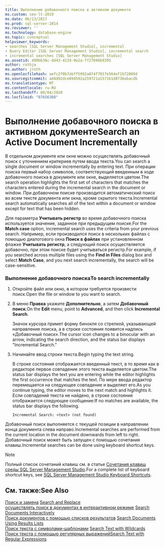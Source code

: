 ```yaml
---
title: Выполнение добавочного поиска в активном документе
ms.custom: seo-lt-2019
ms.date: 06/13/2017
ms.prod: sql-server-2014
ms.reviewer: ''
ms.technology: database-engine
ms.topic: conceptual
helpviewer_keywords:
- searches [SQL Server Management Studio], incremental
- Query Editor [SQL Server Management Studio], incremental search
- incremental searches [SQL Server Management Studio]
ms.assetid: 490bb36c-dd43-4219-9e2a-ff27046b9395
author: rothja
ms.author: jroth
ms.openlocfilehash: aefc2f0b7abff5992a8f4f7817e564ef1b72009d
ms.sourcegitcommit: ad4d92dce894592a259721a1571b1d8736abacdb
ms.translationtype: MT
ms.contentlocale: ru-RU
ms.lasthandoff: 08/04/2020
ms.locfileid: "87656308"
---
```

# <a name="search-an-active-document-incrementally"></a><span data-ttu-id="9e37c-102">Выполнение добавочного поиска в активном документе</span><span class="sxs-lookup"><span data-stu-id="9e37c-102">Search an Active Document Incrementally</span></span>
  <span data-ttu-id="9e37c-103">В отдельном документе или окне можно осуществлять добавочный поиск с уточнением критериев путем ввода текста.</span><span class="sxs-lookup"><span data-stu-id="9e37c-103">You can search a single document or window incrementally by entering text.</span></span> <span data-ttu-id="9e37c-104">При операции поиска первый набор символов, соответствующий введенным в ходе добавочного поиска в документе или окне, выделяется цветом.</span><span class="sxs-lookup"><span data-stu-id="9e37c-104">The search operation highlights the first set of characters that matches the characters entered during the incremental search in the document or window.</span></span> <span data-ttu-id="9e37c-105">При добавочном поиске производится автоматический поиск во всем тексте документа или окна, кроме скрытого текста.</span><span class="sxs-lookup"><span data-stu-id="9e37c-105">Incremental search automatically searches all of the text within a document or window except for text that has been hidden.</span></span>  
  
 <span data-ttu-id="9e37c-106">Для параметра **Учитывать регистр** во время добавочного поиска используется значение, заданное при предыдущем поиске.</span><span class="sxs-lookup"><span data-stu-id="9e37c-106">For the **Match case** option, incremental search uses the criteria from your previous search.</span></span> <span data-ttu-id="9e37c-107">Например, если производился поиск в нескольких файлах с помощью диалогового окна **Поиск в файлах** при установленном флажке **Учитывать регистр**, а следующий поиск осуществляется добавочно, при этом поиске будет учитываться регистр.</span><span class="sxs-lookup"><span data-stu-id="9e37c-107">For example, if you searched across multiple files using the **Find in Files** dialog box and select **Match Case**, and you next search incrementally, the search will be case-sensitive.</span></span>  
  
### <a name="to-search-incrementally"></a><span data-ttu-id="9e37c-108">Выполнение добавочного поиска</span><span class="sxs-lookup"><span data-stu-id="9e37c-108">To search incrementally</span></span>  
  
1.  <span data-ttu-id="9e37c-109">Откройте файл или окно, в котором требуется произвести поиск.</span><span class="sxs-lookup"><span data-stu-id="9e37c-109">Open the file or window to you want to search.</span></span>  
  
2.  <span data-ttu-id="9e37c-110">В меню **Правка** укажите **Дополнительно**, а затем **Добавочный поиск**.</span><span class="sxs-lookup"><span data-stu-id="9e37c-110">On the **Edit** menu, point to **Advanced**, and then click **Incremental Search**.</span></span>  
  
     <span data-ttu-id="9e37c-111">Значок курсора примет форму бинокля со стрелкой, указывающей направление поиска, а в строке состояния появится надпись «Добавочный поиск».</span><span class="sxs-lookup"><span data-stu-id="9e37c-111">The cursor icon changes to a binocular with an arrow, indicating the search direction, and the status bar displays "Incremental Search."</span></span>  
  
3.  <span data-ttu-id="9e37c-112">Начинайте ввод строки текста.</span><span class="sxs-lookup"><span data-stu-id="9e37c-112">Begin typing the text string.</span></span>  
  
     <span data-ttu-id="9e37c-113">В строке состояния отображается введенный текст, в то время как в редакторе первое совпадение этого текста выделяется цветом.</span><span class="sxs-lookup"><span data-stu-id="9e37c-113">The status bar displays the text you are entering while the editor highlights the first occurrence that matches the text.</span></span> <span data-ttu-id="9e37c-114">По мере ввода редактор перемещается на следующее совпадение и выделяет его.</span><span class="sxs-lookup"><span data-stu-id="9e37c-114">As you continue typing, the editor moves to the next match and highlights it.</span></span> <span data-ttu-id="9e37c-115">Если совпадений текста не найдено, в строке состояния отображается следующее сообщение:</span><span class="sxs-lookup"><span data-stu-id="9e37c-115">If no matches are available, the status bar displays the following.</span></span>  
  
    ```  
    Incremental Search: <text> (not found)  
    ```  
  
 <span data-ttu-id="9e37c-116">Добавочный поиск выполняется с текущей позиции в направлении конца документа слева направо.</span><span class="sxs-lookup"><span data-stu-id="9e37c-116">Incremental searches are performed from the current location in the document downwards from left to right.</span></span> <span data-ttu-id="9e37c-117">Добавочный поиск может быть запущен с помощью сочетания клавиш.</span><span class="sxs-lookup"><span data-stu-id="9e37c-117">Incremental searches can be done using keyboard shortcut keys.</span></span>  
  
> [!NOTE]  
>  <span data-ttu-id="9e37c-118">Полный список сочетаний клавиш см. в статье [Сочетания клавиш среды SQL Server Management Studio](../../ssms/sql-server-management-studio-keyboard-shortcuts.md).</span><span class="sxs-lookup"><span data-stu-id="9e37c-118">For a complete list of keyboard shortcut keys, see [SQL Server Management Studio Keyboard Shortcuts](../../ssms/sql-server-management-studio-keyboard-shortcuts.md).</span></span>  
  
## <a name="see-also"></a><span data-ttu-id="9e37c-119">См. также:</span><span class="sxs-lookup"><span data-stu-id="9e37c-119">See Also</span></span>  
 <span data-ttu-id="9e37c-120">[Поиск и замена](search-and-replace.md) </span><span class="sxs-lookup"><span data-stu-id="9e37c-120">[Search and Replace](search-and-replace.md) </span></span>  
 <span data-ttu-id="9e37c-121">[осуществлять поиск в документах в интерактивном режиме](search-documents-interactively.md) </span><span class="sxs-lookup"><span data-stu-id="9e37c-121">[Search Documents Interactively](search-documents-interactively.md) </span></span>  
 <span data-ttu-id="9e37c-122">[Поиск документов с помощью списков результатов](search-documents-using-results-lists.md) </span><span class="sxs-lookup"><span data-stu-id="9e37c-122">[Search Documents Using Results Lists](search-documents-using-results-lists.md) </span></span>  
 <span data-ttu-id="9e37c-123">[Поиск текста с символами-шаблонами](search-text-with-wildcards.md) </span><span class="sxs-lookup"><span data-stu-id="9e37c-123">[Search Text with Wildcards](search-text-with-wildcards.md) </span></span>  
 [<span data-ttu-id="9e37c-124">Поиск текста с помощью регулярных выражений</span><span class="sxs-lookup"><span data-stu-id="9e37c-124">Search Text with Regular Expressions</span></span>](search-text-with-regular-expressions.md)  
  
  
